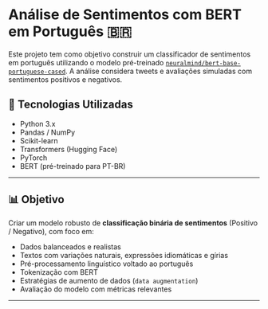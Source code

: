 # Análise de Sentimentos com BERT em Português 🇧🇷

Este projeto tem como objetivo construir um classificador de sentimentos em português utilizando o modelo pré-treinado [`neuralmind/bert-base-portuguese-cased`](https://huggingface.co/neuralmind/bert-base-portuguese-cased). A análise considera tweets e avaliações simuladas com sentimentos positivos e negativos.

## 🧠 Tecnologias Utilizadas

- Python 3.x
- Pandas / NumPy
- Scikit-learn
- Transformers (Hugging Face)
- PyTorch
- BERT (pré-treinado para PT-BR)

---

## 📊 Objetivo

Criar um modelo robusto de **classificação binária de sentimentos** (Positivo / Negativo), com foco em:

- Dados balanceados e realistas
- Textos com variações naturais, expressões idiomáticas e gírias
- Pré-processamento linguístico voltado ao português
- Tokenização com BERT
- Estratégias de aumento de dados (`data augmentation`)
- Avaliação do modelo com métricas relevantes

---
